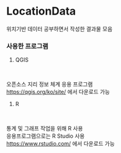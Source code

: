 # LocationData

위치기반 데이터 공부하면서 작성한 결과물 모음


### 사용한 프로그램

1. QGIS
</br>

오픈소스 지리 정보 체계 응용 프로그램  
https://qgis.org/ko/site/ 에서 다운로드 가능  


1. R
</br>

통계 및 그래프 작업을 위해 R 사용  
응용프로그램으로는 R Studio 사용  
https://www.rstudio.com/ 에서 다운로드 가능  
